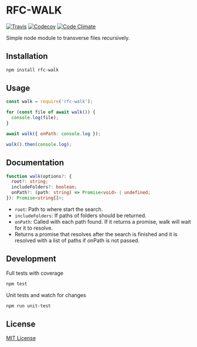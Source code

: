# RFC-WALK

[![Travis](https://img.shields.io/travis/fcostarodrigo/rfc-walk.svg)](https://travis-ci.org/fcostarodrigo/rfc-walk)
[![Codecov](https://img.shields.io/codecov/c/github/fcostarodrigo/rfc-walk.svg)](https://codecov.io/gh/fcostarodrigo/rfc-walk/)
[![Code Climate](https://img.shields.io/codeclimate/maintainability/fcostarodrigo/rfc-walk.svg)](https://codeclimate.com/github/fcostarodrigo/rfc-walk)

Simple node module to transverse files recursively.

## Installation

```bash
npm install rfc-walk
```

## Usage

```javascript
const walk = require('rfc-walk');

for (const file of await walk()) {
  console.log(file);
}

await walk({ onPath: console.log });

walk().then(console.log);
```

## Documentation

```typescript
function walk(options?: {
  root?: string;
  includeFolders?: boolean;
  onPath?: (path: string) => Promise<void> | undefined;
}): Promise<string[]>;
```

* `root`: Path to where start the search.
* `includeFolders`: If paths of folders should be returned.
* `onPath`: Called with each path found. If it returns a promise, walk will wait for it to resolve.
* Returns a promise that resolves after the search is finished and it is resolved with a list of paths if onPath is not passed.

## Development

Full tests with coverage

```bash
npm test
```

Unit tests and watch for changes

```bash
npm run unit-test
```

## License

[MIT License](http://www.opensource.org/licenses/mit-license.php)
